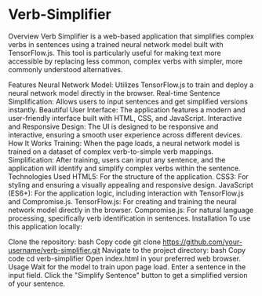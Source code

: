 # Verb-Simplifier

Overview
Verb Simplifier is a web-based application that simplifies complex verbs in sentences using a trained neural network model built with TensorFlow.js. This tool is particularly useful for making text more accessible by replacing less common, complex verbs with simpler, more commonly understood alternatives.

Features
Neural Network Model: Utilizes TensorFlow.js to train and deploy a neural network model directly in the browser.
Real-time Sentence Simplification: Allows users to input sentences and get simplified versions instantly.
Beautiful User Interface: The application features a modern and user-friendly interface built with HTML, CSS, and JavaScript.
Interactive and Responsive Design: The UI is designed to be responsive and interactive, ensuring a smooth user experience across different devices.
How It Works
Training: When the page loads, a neural network model is trained on a dataset of complex verb-to-simple verb mappings.
Simplification: After training, users can input any sentence, and the application will identify and simplify complex verbs within the sentence.
Technologies Used
HTML5: For the structure of the application.
CSS3: For styling and ensuring a visually appealing and responsive design.
JavaScript (ES6+): For the application logic, including interaction with TensorFlow.js and Compromise.js.
TensorFlow.js: For creating and training the neural network model directly in the browser.
Compromise.js: For natural language processing, specifically verb identification in sentences.
Installation
To use this application locally:

Clone the repository:
bash
Copy code
git clone https://github.com/your-username/verb-simplifier.git
Navigate to the project directory:
bash
Copy code
cd verb-simplifier
Open index.html in your preferred web browser.
Usage
Wait for the model to train upon page load.
Enter a sentence in the input field.
Click the "Simplify Sentence" button to get a simplified version of your sentence.
